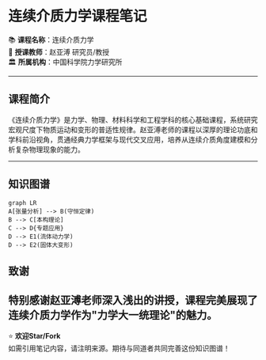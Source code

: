 # 连续介质力学课程笔记

📚 **课程名称**：连续介质力学  
👨 **授课教师**：赵亚溥 研究员/教授  
🏛 **所属机构**：中国科学院力学研究所  

---

## 课程简介

《连续介质力学》是力学、物理、材料科学和工程学科的核心基础课程，系统研究宏观尺度下物质运动和变形的普适性规律。赵亚溥老师的课程以深厚的理论功底和学科前沿视角，贯通经典力学框架与现代交叉应用，培养从连续介质角度建模和分析复杂物理现象的能力。

---


## 知识图谱

```mermaid
graph LR
A[张量分析] --> B(守恒定律)
B --> C[本构理论]
C --> D{专题应用}
D --> E1(流体动力学)
D --> E2(固体大变形)
```

## 致谢

特别感谢赵亚溥老师深入浅出的讲授，课程完美展现了连续介质力学作为"力学大一统理论"的魅力。
---

⭐ **欢迎Star/Fork**  
如需引用笔记内容，请注明来源。期待与同道者共同完善这份知识图谱！

